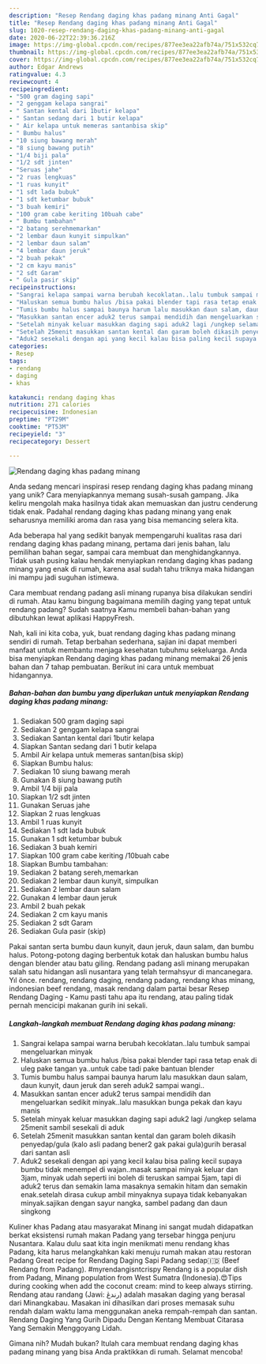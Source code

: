 ```yaml
---
description: "Resep Rendang daging khas padang minang Anti Gagal"
title: "Resep Rendang daging khas padang minang Anti Gagal"
slug: 1020-resep-rendang-daging-khas-padang-minang-anti-gagal
date: 2020-06-22T22:39:36.216Z
image: https://img-global.cpcdn.com/recipes/877ee3ea22afb74a/751x532cq70/rendang-daging-khas-padang-minang-foto-resep-utama.jpg
thumbnail: https://img-global.cpcdn.com/recipes/877ee3ea22afb74a/751x532cq70/rendang-daging-khas-padang-minang-foto-resep-utama.jpg
cover: https://img-global.cpcdn.com/recipes/877ee3ea22afb74a/751x532cq70/rendang-daging-khas-padang-minang-foto-resep-utama.jpg
author: Edgar Andrews
ratingvalue: 4.3
reviewcount: 4
recipeingredient:
- "500 gram daging sapi"
- "2 genggam kelapa sangrai"
- " Santan kental dari 1butir kelapa"
- " Santan sedang dari 1 butir kelapa"
- " Air kelapa untuk memeras santanbisa skip"
- " Bumbu halus"
- "10 siung bawang merah"
- "8 siung bawang putih"
- "1/4 biji pala"
- "1/2 sdt jinten"
- "Seruas jahe"
- "2 ruas lengkuas"
- "1 ruas kunyit"
- "1 sdt lada bubuk"
- "1 sdt ketumbar bubuk"
- "3 buah kemiri"
- "100 gram cabe keriting 10buah cabe"
- " Bumbu tambahan"
- "2 batang serehmemarkan"
- "2 lembar daun kunyit simpulkan"
- "2 lembar daun salam"
- "4 lembar daun jeruk"
- "2 buah pekak"
- "2 cm kayu manis"
- "2 sdt Garam"
- " Gula pasir skip"
recipeinstructions:
- "Sangrai kelapa sampai warna berubah kecoklatan..lalu tumbuk sampai mengeluarkan minyak"
- "Haluskan semua bumbu halus /bisa pakai blender tapi rasa tetap enak di uleg pake tangan ya..untuk cabe tadi pake bantuan blender"
- "Tumis bumbu halus sampai baunya harum lalu masukkan daun salam, daun kunyit, daun jeruk dan sereh aduk2 sampai wangi.."
- "Masukkan santan encer aduk2 terus sampai mendidih dan mengeluarkan sedikit minyak..lalu masukkan bunga pekak dan kayu manis"
- "Setelah minyak keluar masukkan daging sapi aduk2 lagi /ungkep selama 25menit sambil sesekali di aduk"
- "Setelah 25menit masukkan santan kental dan garam boleh dikasih penyedap/gula (kalo asli padang bener2 gak pakai gula)gurih berasal dari santan asli"
- "Aduk2 sesekali dengan api yang kecil kalau bisa paling kecil supaya bumbu tidak menempel di wajan..masak sampai minyak keluar dan 3jam, minyak udah seperti ini boleh di teruskan sampai 5jam, tapi di aduk2 terus dan semakin lama masaknya semakin hitam dan semakin enak.setelah dirasa cukup ambil minyaknya supaya tidak kebanyakan minyak.sajikan dengan sayur nangka, sambel padang dan daun singkong"
categories:
- Resep
tags:
- rendang
- daging
- khas

katakunci: rendang daging khas 
nutrition: 271 calories
recipecuisine: Indonesian
preptime: "PT29M"
cooktime: "PT53M"
recipeyield: "3"
recipecategory: Dessert

---
```



![Rendang daging khas padang minang](https://img-global.cpcdn.com/recipes/877ee3ea22afb74a/751x532cq70/rendang-daging-khas-padang-minang-foto-resep-utama.jpg)

Anda sedang mencari inspirasi resep rendang daging khas padang minang yang unik? Cara menyiapkannya memang susah-susah gampang. Jika keliru mengolah maka hasilnya tidak akan memuaskan dan justru cenderung tidak enak. Padahal rendang daging khas padang minang yang enak seharusnya memiliki aroma dan rasa yang bisa memancing selera kita.

Ada beberapa hal yang sedikit banyak mempengaruhi kualitas rasa dari rendang daging khas padang minang, pertama dari jenis bahan, lalu pemilihan bahan segar, sampai cara membuat dan menghidangkannya. Tidak usah pusing kalau hendak menyiapkan rendang daging khas padang minang yang enak di rumah, karena asal sudah tahu triknya maka hidangan ini mampu jadi suguhan istimewa.

Cara membuat rendang padang asli minang rupanya bisa dilakukan sendiri di rumah. Atau kamu bingung bagaimana memilih daging yang tepat untuk rendang padang? Sudah saatnya Kamu membeli bahan-bahan yang dibutuhkan lewat aplikasi HappyFresh.


Nah, kali ini kita coba, yuk, buat rendang daging khas padang minang sendiri di rumah. Tetap berbahan sederhana, sajian ini dapat memberi manfaat untuk membantu menjaga kesehatan tubuhmu sekeluarga. Anda bisa menyiapkan Rendang daging khas padang minang memakai 26 jenis bahan dan 7 tahap pembuatan. Berikut ini cara untuk membuat hidangannya.

<!--inarticleads1-->

##### Bahan-bahan dan bumbu yang diperlukan untuk menyiapkan Rendang daging khas padang minang:

1. Sediakan 500 gram daging sapi
1. Sediakan 2 genggam kelapa sangrai
1. Sediakan  Santan kental dari 1butir kelapa
1. Siapkan  Santan sedang dari 1 butir kelapa
1. Ambil  Air kelapa untuk memeras santan(bisa skip)
1. Siapkan  Bumbu halus:
1. Sediakan 10 siung bawang merah
1. Gunakan 8 siung bawang putih
1. Ambil 1/4 biji pala
1. Siapkan 1/2 sdt jinten
1. Gunakan Seruas jahe
1. Siapkan 2 ruas lengkuas
1. Ambil 1 ruas kunyit
1. Sediakan 1 sdt lada bubuk
1. Gunakan 1 sdt ketumbar bubuk
1. Sediakan 3 buah kemiri
1. Siapkan 100 gram cabe keriting /10buah cabe
1. Siapkan  Bumbu tambahan:
1. Sediakan 2 batang sereh,memarkan
1. Sediakan 2 lembar daun kunyit, simpulkan
1. Sediakan 2 lembar daun salam
1. Gunakan 4 lembar daun jeruk
1. Ambil 2 buah pekak
1. Sediakan 2 cm kayu manis
1. Sediakan 2 sdt Garam
1. Sediakan  Gula pasir (skip)


Pakai santan serta bumbu daun kunyit, daun jeruk, daun salam, dan bumbu halus. Potong-potong daging berbentuk kotak dan haluskan bumbu halus dengan blender atau batu giling. Rendang padang asli minang merupakan salah satu hidangan asli nusantara yang telah termahsyur di mancanegara. Yıl önce. rendang, rendang daging, rendang padang, rendang khas minang, indonesian beef rendang, masak rendang dalam partai besar Resep Rendang Daging - Kamu pasti tahu apa itu rendang, atau paling tidak pernah mencicipi makanan gurih ini sekali. 

<!--inarticleads2-->

##### Langkah-langkah membuat Rendang daging khas padang minang:

1. Sangrai kelapa sampai warna berubah kecoklatan..lalu tumbuk sampai mengeluarkan minyak
1. Haluskan semua bumbu halus /bisa pakai blender tapi rasa tetap enak di uleg pake tangan ya..untuk cabe tadi pake bantuan blender
1. Tumis bumbu halus sampai baunya harum lalu masukkan daun salam, daun kunyit, daun jeruk dan sereh aduk2 sampai wangi..
1. Masukkan santan encer aduk2 terus sampai mendidih dan mengeluarkan sedikit minyak..lalu masukkan bunga pekak dan kayu manis
1. Setelah minyak keluar masukkan daging sapi aduk2 lagi /ungkep selama 25menit sambil sesekali di aduk
1. Setelah 25menit masukkan santan kental dan garam boleh dikasih penyedap/gula (kalo asli padang bener2 gak pakai gula)gurih berasal dari santan asli
1. Aduk2 sesekali dengan api yang kecil kalau bisa paling kecil supaya bumbu tidak menempel di wajan..masak sampai minyak keluar dan 3jam, minyak udah seperti ini boleh di teruskan sampai 5jam, tapi di aduk2 terus dan semakin lama masaknya semakin hitam dan semakin enak.setelah dirasa cukup ambil minyaknya supaya tidak kebanyakan minyak.sajikan dengan sayur nangka, sambel padang dan daun singkong


Kuliner khas Padang atau masyarakat Minang ini sangat mudah didapatkan berkat eksistensi rumah makan Padang yang tersebar hingga penjuru Nusantara. Kalau dulu saat kita ingin menikmati menu rendang khas Padang, kita harus melangkahkan kaki menuju rumah makan atau restoran Padang Great recipe for Rendang Daging Sapi Padang sedap🇮🇩 (Beef Rendang from Padang). #myrendangisntcrispy Rendang is a popular dish from Padang, Minang population from West Sumatra (Indonesia).😍Tips during cooking when add the coconut cream: mind to keep always stirring. Rendang atau randang (Jawi: رندڠ) adalah masakan daging yang berasal dari Minangkabau. Masakan ini dihasilkan dari proses memasak suhu rendah dalam waktu lama menggunakan aneka rempah-rempah dan santan. Rendang Daging Yang Gurih Dipadu Dengan Kentang Membuat Citarasa Yang Semakin Menggoyang Lidah. 

Gimana nih? Mudah bukan? Itulah cara membuat rendang daging khas padang minang yang bisa Anda praktikkan di rumah. Selamat mencoba!
